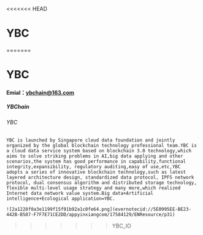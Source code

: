 <<<<<<< HEAD
# YBC
=======
# YBC
#### Emial：ybchain@163.com
##### YBChain
###### YBC

    YBC is launched by Singapore cloud data foundation and jointly organized by the global blockchain technology professional team.YBC is a cloud data service system based on blockchain 3.0 technology,which aims to solve striking problems in AI,big data applying and other scenarios,the system has good performance in capability,functional integrity,expansibility, regulatory auditing,easy of use,etc,YBC adopts a series of innovative blockchain technology,such as latest layered architecture design, standardized data protocol, IPFS network protocol, dual consensus algorithm and distributed storage technology, flexible multi-level usage strategy and many more,which realized Internet data network value system.Big data+Artificial intelligence+Ecological application=YBC.
    
    ![2a1228f0a3e1199f15f91b92a1c0fe64.png](evernotecid://5E0995EE-BE23-442B-B587-F7F7E71CE2DD/appyinxiangcom/17584129/ENResource/p31)
    




>>>>>>> YBC_IO
